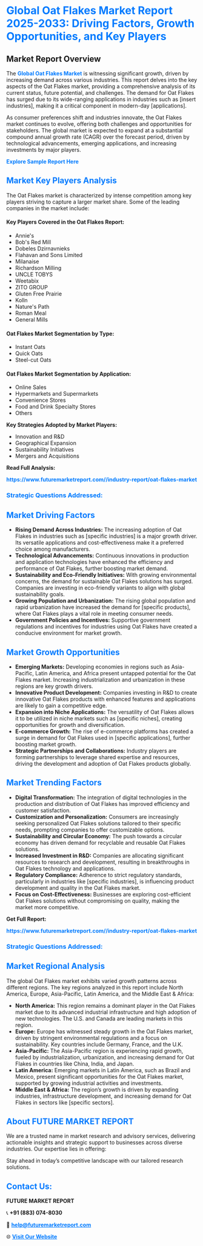 <h1 style="color: #007BFF;">Global Oat Flakes Market Report 2025-2033: Driving Factors, Growth Opportunities, and Key Players</h1>

<section id="overview">
<h2>Market Report Overview</h2>
<p>The <a href="https://www.futuremarketreport.com//industry-report/oat-flakes-market" style="color: #007BFF; text-decoration: none;"><strong>Global Oat Flakes Market</strong></a> is witnessing significant growth, driven by increasing demand across various industries. This report delves into the key aspects of the Oat Flakes market, providing a comprehensive analysis of its current status, future potential, and challenges. The demand for Oat Flakes has surged due to its wide-ranging applications in industries such as [insert industries], making it a critical component in modern-day [applications].</p>
<p>As consumer preferences shift and industries innovate, the Oat Flakes market continues to evolve, offering both challenges and opportunities for stakeholders. The global market is expected to expand at a substantial compound annual growth rate (CAGR) over the forecast period, driven by technological advancements, emerging applications, and increasing investments by major players.</p>
</section>

<section id="overview">
<p><a href="https://www.futuremarketreport.com//request-sample/reportId=52249" style="color: #007BFF; text-decoration: none;"><strong>Explore Sample Report Here</strong></a></p>
</section>

<section id="key-players">
<h2 style="color: #007BFF;">Market Key Players Analysis</h2>
<p>The Oat Flakes market is characterized by intense competition among key players striving to capture a larger market share. Some of the leading companies in the market include:</p>
<h4>Key Players Covered in the Oat Flakes Report:</h4>
<ul><li>Annie&#039;s</li><li>Bob&#039;s Red Mill</li><li>Dobeles Dzirnavnieks</li><li>Flahavan and Sons Limited</li><li>Milanaise</li><li>Richardson Milling</li><li>UNCLE TOBYS</li><li>Weetabix</li><li>ZITO GROUP</li><li>Gluten Free Prairie</li><li>Kolln</li><li>Nature&#039;s Path</li><li>Roman Meal</li><li>General Mills</li></ul>
<h4>Oat Flakes Market Segmentation by Type:</h4>
<ul><li>Instant Oats</li><li>Quick Oats</li><li>Steel-cut Oats</li></ul>

<h4>Oat Flakes Market Segmentation by Application:</h4>
<ul><li>Online Sales</li><li>Hypermarkets and Supermarkets</li><li>Convenience Stores</li><li>Food and Drink Specialty Stores</li><li>Others</li></ul>
<p><strong>Key Strategies Adopted by Market Players:</strong></p>
<ul>
<li>Innovation and R&D</li>
<li>Geographical Expansion</li>
<li>Sustainability Initiatives</li>
<li>Mergers and Acquisitions</li>
</ul>
</section>

<section>
<p><strong>Read Full Analysis: </strong></p><a href="https://www.futuremarketreport.com//industry-report/oat-flakes-market" style="color: #007BFF; text-decoration: none;"><strong>https://www.futuremarketreport.com//industry-report/oat-flakes-market</strong></a>
<h3 style="color: #007BFF;">Strategic Questions Addressed:</h3>
</section>

<section id="driving-factors">
<h2 style="color: #007BFF;">Market Driving Factors</h2>
<ul>
<li><strong>Rising Demand Across Industries:</strong> The increasing adoption of Oat Flakes in industries such as [specific industries] is a major growth driver. Its versatile applications and cost-effectiveness make it a preferred choice among manufacturers.</li>
<li><strong>Technological Advancements:</strong> Continuous innovations in production and application technologies have enhanced the efficiency and performance of Oat Flakes, further boosting market demand.</li>
<li><strong>Sustainability and Eco-Friendly Initiatives:</strong> With growing environmental concerns, the demand for sustainable Oat Flakes solutions has surged. Companies are investing in eco-friendly variants to align with global sustainability goals.</li>
<li><strong>Growing Population and Urbanization:</strong> The rising global population and rapid urbanization have increased the demand for [specific products], where Oat Flakes plays a vital role in meeting consumer needs.</li>
<li><strong>Government Policies and Incentives:</strong> Supportive government regulations and incentives for industries using Oat Flakes have created a conducive environment for market growth.</li>
</ul>
</section>

<section id="growth-opportunities">
<h2 style="color: #007BFF;">Market Growth Opportunities</h2>
<ul>
<li><strong>Emerging Markets:</strong> Developing economies in regions such as Asia-Pacific, Latin America, and Africa present untapped potential for the Oat Flakes market. Increasing industrialization and urbanization in these regions are key growth drivers.</li>
<li><strong>Innovative Product Development:</strong> Companies investing in R&D to create innovative Oat Flakes products with enhanced features and applications are likely to gain a competitive edge.</li>
<li><strong>Expansion into Niche Applications:</strong> The versatility of Oat Flakes allows it to be utilized in niche markets such as [specific niches], creating opportunities for growth and diversification.</li>
<li><strong>E-commerce Growth:</strong> The rise of e-commerce platforms has created a surge in demand for Oat Flakes used in [specific applications], further boosting market growth.</li>
<li><strong>Strategic Partnerships and Collaborations:</strong> Industry players are forming partnerships to leverage shared expertise and resources, driving the development and adoption of Oat Flakes products globally.</li>
</ul>
</section>

<section id="trending-factors">
<h2 style="color: #007BFF;">Market Trending Factors</h2>
<ul>
<li><strong>Digital Transformation:</strong> The integration of digital technologies in the production and distribution of Oat Flakes has improved efficiency and customer satisfaction.</li>
<li><strong>Customization and Personalization:</strong> Consumers are increasingly seeking personalized Oat Flakes solutions tailored to their specific needs, prompting companies to offer customizable options.</li>
<li><strong>Sustainability and Circular Economy:</strong> The push towards a circular economy has driven demand for recyclable and reusable Oat Flakes solutions.</li>
<li><strong>Increased Investment in R&D:</strong> Companies are allocating significant resources to research and development, resulting in breakthroughs in Oat Flakes technology and applications.</li>
<li><strong>Regulatory Compliance:</strong> Adherence to strict regulatory standards, particularly in industries like [specific industries], is influencing product development and quality in the Oat Flakes market.</li>
<li><strong>Focus on Cost-Effectiveness:</strong> Businesses are exploring cost-efficient Oat Flakes solutions without compromising on quality, making the market more competitive.</li>
</ul>
</section>

<section>
<p><strong>Get Full Report: </strong></p><a href="https://www.futuremarketreport.com//industry-report/oat-flakes-market" style="color: #007BFF; text-decoration: none;"><strong>https://www.futuremarketreport.com//industry-report/oat-flakes-market</strong></a>
<h3 style="color: #007BFF;">Strategic Questions Addressed:</h3>
</section>


<section id="regional-analysis">
<h2 style="color: #007BFF;">Market Regional Analysis</h2>
<p>The global Oat Flakes market exhibits varied growth patterns across different regions. The key regions analyzed in this report include North America, Europe, Asia-Pacific, Latin America, and the Middle East & Africa:</p>
<ul>
<li><strong>North America:</strong> This region remains a dominant player in the Oat Flakes market due to its advanced industrial infrastructure and high adoption of new technologies. The U.S. and Canada are leading markets in this region.</li>
<li><strong>Europe:</strong> Europe has witnessed steady growth in the Oat Flakes market, driven by stringent environmental regulations and a focus on sustainability. Key countries include Germany, France, and the U.K.</li>
<li><strong>Asia-Pacific:</strong> The Asia-Pacific region is experiencing rapid growth, fueled by industrialization, urbanization, and increasing demand for Oat Flakes in countries like China, India, and Japan.</li>
<li><strong>Latin America:</strong> Emerging markets in Latin America, such as Brazil and Mexico, present significant opportunities for the Oat Flakes market, supported by growing industrial activities and investments.</li>
<li><strong>Middle East & Africa:</strong> The region’s growth is driven by expanding industries, infrastructure development, and increasing demand for Oat Flakes in sectors like [specific sectors].</li>
</ul>
</section>

<footer>
<h2 style="color: #007BFF;">About FUTURE MARKET REPORT</h2>
<p>We are a trusted name in market research and advisory services, delivering actionable insights and strategic support to businesses across diverse industries. Our expertise lies in offering:</p>

<p>Stay ahead in today’s competitive landscape with our tailored research solutions.</p>

<h2 style="color: #007BFF;">Contact Us:</h2>
<p><strong>FUTURE MARKET REPORT</strong></p>
<p>📞 <strong>+91 (883) 074-8030</strong></p>
<p>📧 <strong><a href="mailto:help@futuremarketreport.com" style="color: #007BFF;">help@futuremarketreport.com</a></strong></p>
<p>🌐 <strong><a href="https://www.futuremarketreport.com/" style="color: #007BFF;">Visit Our Website</a></strong></p>
</footer>
